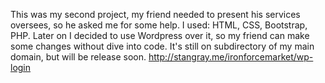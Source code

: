 This was my second project, my friend needed to present his services oversees, so he asked me for some help. I used: HTML, CSS, Bootstrap, PHP. Later on I decided to use Wordpress over it, so my friend can make some changes without dive into code. It's still on subdirectory of my main domain, but will be release soon.
http://stangray.me/ironforcemarket/wp-login
